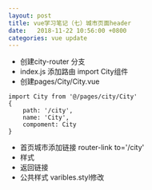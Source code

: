 ```yaml
---
layout: post
title: vue学习笔记（七）城市页面header
date:   2018-11-22 10:56:00 +0800
categories: vue update
---
```


+ 创建city-router 分支
+ index.js  添加路由  import  City组件
+ 创建pages/City/City.vue

```
import City from '@/pages/city/City'
{
	path: '/city',
	name: 'City',
	compoment: City
}
```

+ 首页城市添加链接  router-link to='/city'
+ 样式
+ 返回链接
+ 公共样式 varibles.styl修改
